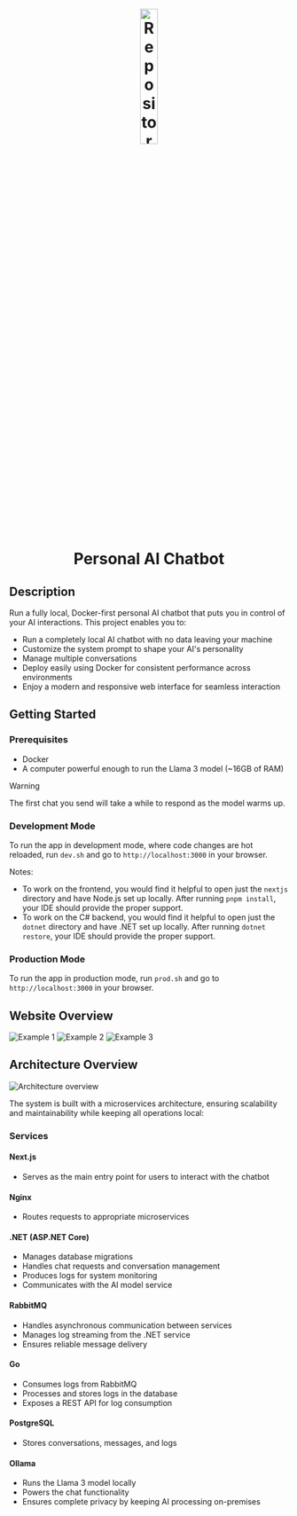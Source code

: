 <h1 align="center">
  <br>
    <img src="assets/logo.png" alt="Repository Banner" width="25%">  
  <br>
    Personal AI Chatbot
</h1>

## Description

Run a fully local, Docker-first personal AI chatbot that puts you in control of your AI interactions. This project enables you to:

- Run a completely local AI chatbot with no data leaving your machine
- Customize the system prompt to shape your AI's personality
- Manage multiple conversations
- Deploy easily using Docker for consistent performance across environments
- Enjoy a modern and responsive web interface for seamless interaction

## Getting Started

### Prerequisites

- Docker
- A computer powerful enough to run the Llama 3 model (~16GB of RAM)

> [!WARNING]
> The first chat you send will take a while to respond as the model warms up.

### Development Mode

To run the app in development mode, where code changes are hot reloaded, run `dev.sh` and go to `http://localhost:3000` in your browser.

Notes:

- To work on the frontend, you would find it helpful to open just the `nextjs` directory and have Node.js set up locally. After running `pnpm install`, your IDE should provide the proper support.
- To work on the C# backend, you would find it helpful to open just the `dotnet` directory and have .NET set up locally. After running `dotnet restore`, your IDE should provide the proper support.

### Production Mode

To run the app in production mode, run `prod.sh` and go to `http://localhost:3000` in your browser.

## Website Overview

![Example 1](assets/example1.png)
![Example 2](assets/example2.png)
![Example 3](assets/example3.png)

## Architecture Overview

![Architecture overview](assets/architecture.png)

The system is built with a microservices architecture, ensuring scalability and maintainability while keeping all operations local:

### Services

#### Next.js

- Serves as the main entry point for users to interact with the chatbot

#### Nginx

- Routes requests to appropriate microservices

#### .NET (ASP.NET Core)

- Manages database migrations
- Handles chat requests and conversation management
- Produces logs for system monitoring
- Communicates with the AI model service

#### RabbitMQ

- Handles asynchronous communication between services
- Manages log streaming from the .NET service
- Ensures reliable message delivery

#### Go

- Consumes logs from RabbitMQ
- Processes and stores logs in the database
- Exposes a REST API for log consumption

#### PostgreSQL

- Stores conversations, messages, and logs

#### Ollama

- Runs the Llama 3 model locally
- Powers the chat functionality
- Ensures complete privacy by keeping AI processing on-premises
